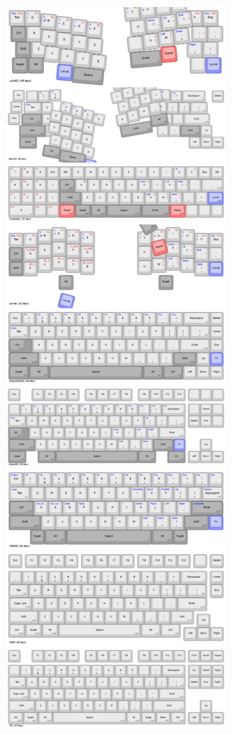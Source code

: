 ![](files/kle/images/alix40.svg)
![](files/kle/images/bear65.svg)
![](files/kle/images/candybar.svg)
![](files/kle/images/corne.svg)
![](files/kle/images/discipline65.svg)
![](files/kle/images/epoch80.svg)
![](files/kle/images/hhkb.svg)
![](files/kle/images/id80.svg)
![](files/kle/images/tkl.svg)
